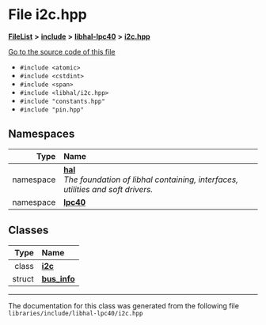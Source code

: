 

# File i2c.hpp



[**FileList**](files.md) **>** [**include**](dir_cba0faac6e93618a6e2539705915bd70.md) **>** [**libhal-lpc40**](dir_2fff134b595a3a874b0307aab0eea726.md) **>** [**i2c.hpp**](libhal-lpc40_2i2c_8hpp.md)

[Go to the source code of this file](libhal-lpc40_2i2c_8hpp_source.md)



* `#include <atomic>`
* `#include <cstdint>`
* `#include <span>`
* `#include <libhal/i2c.hpp>`
* `#include "constants.hpp"`
* `#include "pin.hpp"`













## Namespaces

| Type | Name |
| ---: | :--- |
| namespace | [**hal**](namespacehal.md) <br>_The foundation of libhal containing, interfaces, utilities and soft drivers._  |
| namespace | [**lpc40**](namespacehal_1_1lpc40.md) <br> |


## Classes

| Type | Name |
| ---: | :--- |
| class | [**i2c**](classhal_1_1lpc40_1_1i2c.md) <br> |
| struct | [**bus\_info**](structhal_1_1lpc40_1_1i2c_1_1bus__info.md) <br> |



















































------------------------------
The documentation for this class was generated from the following file `libraries/include/libhal-lpc40/i2c.hpp`

